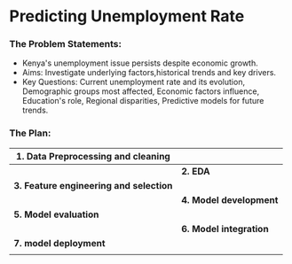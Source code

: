 # Predicting Unemployment Rate
### The Problem Statements:
- Kenya's unemployment issue persists despite economic growth.
- Aims: Investigate underlying factors,historical trends and key drivers.
- Key Questions:
   Current unemployment rate and its evolution, Demographic groups most affected, Economic factors influence, Education's role, Regional disparities, Predictive models for future trends.
  


### The Plan:

|    1. Data Preprocessing and cleaning                            |                                    |
|---------------------------------------------|------------------------------------|
|                                             |<strong>2. EDA         |
|<strong>3. Feature engineering and selection              |         |
|                                             |<strong>4. Model development|
|<strong> 5. Model evaluation              |    |
|                                             |<strong>6. Model integration|
|<strong> 7. model deployment
|    |
